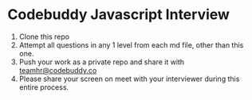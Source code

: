 # Codebuddy Javascript Interview
 
1. Clone this repo
2. Attempt all questions in any 1 level from each md file, other than this one.
3. Push your work as a private repo and share it with teamhr@codebuddy.co
4. Please share your screen on meet with your interviewer during this entire process.
